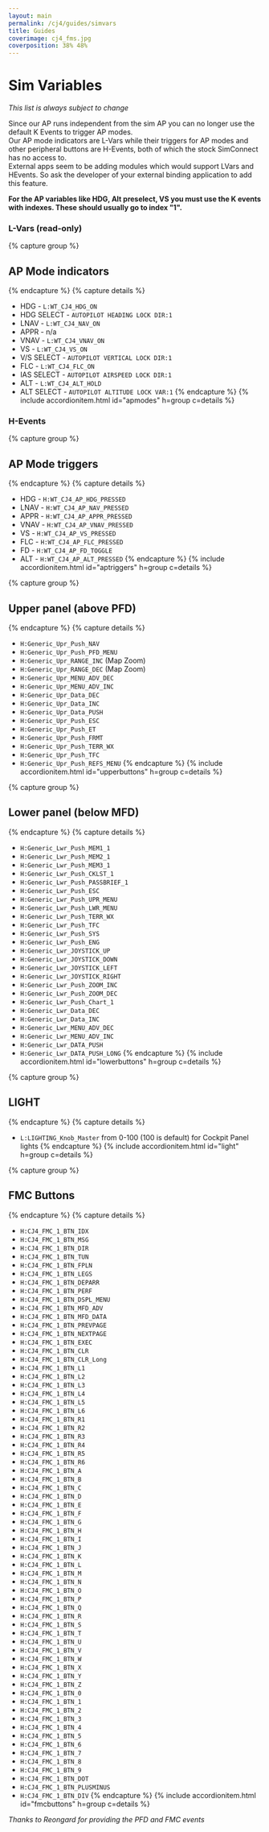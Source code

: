 ```yaml
---
layout: main
permalink: /cj4/guides/simvars
title: Guides
coverimage: cj4_fms.jpg
coverposition: 38% 48%
---
```


# Sim Variables
_This list is always subject to change_

Since our AP runs independent from the sim AP you can no longer use the default K Events to trigger AP modes.<br>Our AP mode indicators are L-Vars while their triggers for AP modes and other peripheral buttons are H-Events, both of which the stock SimConnect has no access to.<br> External apps seem to be adding modules which would support LVars and HEvents. So ask the developer of your external binding application to add this feature.


**For the AP variables like HDG, Alt preselect, VS you must use the K events with indexes. These should usually go to index "1".**


<div class="accordion accordion-flush mb-4" id="accordion">
<h3>L-Vars (read-only)</h3>

{% capture group %}
## AP Mode indicators
{% endcapture %}
{% capture details %}
* HDG - `L:WT_CJ4_HDG_ON`
* HDG SELECT - `AUTOPILOT HEADING LOCK DIR:1`
* LNAV - `L:WT_CJ4_NAV_ON`
* APPR - n/a
* VNAV - `L:WT_CJ4_VNAV_ON`
* VS - `L:WT_CJ4_VS_ON`
* V/S SELECT - `AUTOPILOT VERTICAL LOCK DIR:1`
* FLC - `L:WT_CJ4_FLC_ON`
* IAS SELECT - `AUTOPILOT AIRSPEED LOCK DIR:1`
* ALT - `L:WT_CJ4_ALT_HOLD`
* ALT SELECT - `AUTOPILOT ALTITUDE LOCK VAR:1`
{% endcapture %}
{% include accordionitem.html id="apmodes" h=group c=details %}

<h3>H-Events</h3>

{% capture group %}
## AP Mode triggers
{% endcapture %}
{% capture details %}
* HDG - `H:WT_CJ4_AP_HDG_PRESSED`
* LNAV - `H:WT_CJ4_AP_NAV_PRESSED`
* APPR - `H:WT_CJ4_AP_APPR_PRESSED`
* VNAV - `H:WT_CJ4_AP_VNAV_PRESSED`
* VS - `H:WT_CJ4_AP_VS_PRESSED`
* FLC - `H:WT_CJ4_AP_FLC_PRESSED`
* FD - `H:WT_CJ4_AP_FD_TOGGLE`
* ALT - `H:WT_CJ4_AP_ALT_PRESSED`
{% endcapture %}
{% include accordionitem.html id="aptriggers" h=group c=details %}

{% capture group %}
## Upper panel (above PFD)
{% endcapture %}
{% capture details %}
* `H:Generic_Upr_Push_NAV`
* `H:Generic_Upr_Push_PFD_MENU`
* `H:Generic_Upr_RANGE_INC` (Map Zoom)
* `H:Generic_Upr_RANGE_DEC` (Map Zoom)
* `H:Generic_Upr_MENU_ADV_DEC`
* `H:Generic_Upr_MENU_ADV_INC`
* `H:Generic_Upr_Data_DEC`
* `H:Generic_Upr_Data_INC`
* `H:Generic_Upr_Data_PUSH`
* `H:Generic_Upr_Push_ESC`
* `H:Generic_Upr_Push_ET`
* `H:Generic_Upr_Push_FRMT`
* `H:Generic_Upr_Push_TERR_WX`
* `H:Generic_Upr_Push_TFC`
* `H:Generic_Upr_Push_REFS_MENU`
{% endcapture %}
{% include accordionitem.html id="upperbuttons" h=group c=details %}


{% capture group %}
## Lower panel (below MFD)
{% endcapture %}
{% capture details %}
* `H:Generic_Lwr_Push_MEM1_1`
* `H:Generic_Lwr_Push_MEM2_1`
* `H:Generic_Lwr_Push_MEM3_1`
* `H:Generic_Lwr_Push_CKLST_1`
* `H:Generic_Lwr_Push_PASSBRIEF_1`
* `H:Generic_Lwr_Push_ESC`
* `H:Generic_Lwr_Push_UPR_MENU`
* `H:Generic_Lwr_Push_LWR_MENU`
* `H:Generic_Lwr_Push_TERR_WX`
* `H:Generic_Lwr_Push_TFC`
* `H:Generic_Lwr_Push_SYS`
* `H:Generic_Lwr_Push_ENG`
* `H:Generic_Lwr_JOYSTICK_UP`
* `H:Generic_Lwr_JOYSTICK_DOWN`
* `H:Generic_Lwr_JOYSTICK_LEFT`
* `H:Generic_Lwr_JOYSTICK_RIGHT`
* `H:Generic_Lwr_Push_ZOOM_INC`
* `H:Generic_Lwr_Push_ZOOM_DEC`
* `H:Generic_Lwr_Push_Chart_1`
* `H:Generic_Lwr_Data_DEC`
* `H:Generic_Lwr_Data_INC`
* `H:Generic_Lwr_MENU_ADV_DEC`
* `H:Generic_Lwr_MENU_ADV_INC`
* `H:Generic_Lwr_DATA_PUSH`
* `H:Generic_Lwr_DATA_PUSH_LONG`
{% endcapture %}
{% include accordionitem.html id="lowerbuttons" h=group c=details %}

{% capture group %}
## LIGHT
{% endcapture %}
{% capture details %}
* `L:LIGHTING_Knob_Master` from 0-100 (100 is default) for Cockpit Panel lights
{% endcapture %}
{% include accordionitem.html id="light" h=group c=details %}

{% capture group %}
## FMC Buttons
{% endcapture %}
{% capture details %}
* `H:CJ4_FMC_1_BTN_IDX`
* `H:CJ4_FMC_1_BTN_MSG`
* `H:CJ4_FMC_1_BTN_DIR`
* `H:CJ4_FMC_1_BTN_TUN`
* `H:CJ4_FMC_1_BTN_FPLN`
* `H:CJ4_FMC_1_BTN_LEGS`
* `H:CJ4_FMC_1_BTN_DEPARR`
* `H:CJ4_FMC_1_BTN_PERF`
* `H:CJ4_FMC_1_BTN_DSPL_MENU`
* `H:CJ4_FMC_1_BTN_MFD_ADV`
* `H:CJ4_FMC_1_BTN_MFD_DATA`
* `H:CJ4_FMC_1_BTN_PREVPAGE`
* `H:CJ4_FMC_1_BTN_NEXTPAGE`
* `H:CJ4_FMC_1_BTN_EXEC`
* `H:CJ4_FMC_1_BTN_CLR`
* `H:CJ4_FMC_1_BTN_CLR_Long`
* `H:CJ4_FMC_1_BTN_L1`
* `H:CJ4_FMC_1_BTN_L2`
* `H:CJ4_FMC_1_BTN_L3`
* `H:CJ4_FMC_1_BTN_L4`
* `H:CJ4_FMC_1_BTN_L5`
* `H:CJ4_FMC_1_BTN_L6`
* `H:CJ4_FMC_1_BTN_R1`
* `H:CJ4_FMC_1_BTN_R2`
* `H:CJ4_FMC_1_BTN_R3`
* `H:CJ4_FMC_1_BTN_R4`
* `H:CJ4_FMC_1_BTN_R5`
* `H:CJ4_FMC_1_BTN_R6`
* `H:CJ4_FMC_1_BTN_A`
* `H:CJ4_FMC_1_BTN_B`
* `H:CJ4_FMC_1_BTN_C`
* `H:CJ4_FMC_1_BTN_D`
* `H:CJ4_FMC_1_BTN_E`
* `H:CJ4_FMC_1_BTN_F`
* `H:CJ4_FMC_1_BTN_G`
* `H:CJ4_FMC_1_BTN_H`
* `H:CJ4_FMC_1_BTN_I`
* `H:CJ4_FMC_1_BTN_J`
* `H:CJ4_FMC_1_BTN_K`
* `H:CJ4_FMC_1_BTN_L`
* `H:CJ4_FMC_1_BTN_M`
* `H:CJ4_FMC_1_BTN_N`
* `H:CJ4_FMC_1_BTN_O`
* `H:CJ4_FMC_1_BTN_P`
* `H:CJ4_FMC_1_BTN_Q`
* `H:CJ4_FMC_1_BTN_R`
* `H:CJ4_FMC_1_BTN_S`
* `H:CJ4_FMC_1_BTN_T`
* `H:CJ4_FMC_1_BTN_U`
* `H:CJ4_FMC_1_BTN_V`
* `H:CJ4_FMC_1_BTN_W`
* `H:CJ4_FMC_1_BTN_X`
* `H:CJ4_FMC_1_BTN_Y`
* `H:CJ4_FMC_1_BTN_Z`
* `H:CJ4_FMC_1_BTN_0`
* `H:CJ4_FMC_1_BTN_1`
* `H:CJ4_FMC_1_BTN_2`
* `H:CJ4_FMC_1_BTN_3`
* `H:CJ4_FMC_1_BTN_4`
* `H:CJ4_FMC_1_BTN_5`
* `H:CJ4_FMC_1_BTN_6`
* `H:CJ4_FMC_1_BTN_7`
* `H:CJ4_FMC_1_BTN_8`
* `H:CJ4_FMC_1_BTN_9`
* `H:CJ4_FMC_1_BTN_DOT`
* `H:CJ4_FMC_1_BTN_PLUSMINUS`
* `H:CJ4_FMC_1_BTN_DIV`
{% endcapture %}
{% include accordionitem.html id="fmcbuttons" h=group c=details %}
</div>

_Thanks to Reongard for providing the PFD and FMC events_